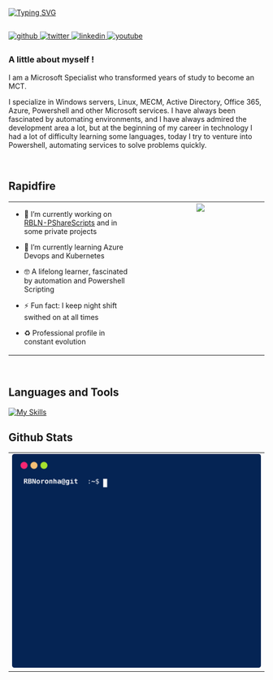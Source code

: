 [![Typing SVG](https://readme-typing-svg.herokuapp.com?size=27&duration=4000&width=600&height=40&lines=Renan+Noronha+-+Microsoft+Specialist;Devops+in+Powershell)](https://git.io/typing-svg)
##
<a href="https://github.com/RBNoronha" target="_blank">
<img src=https://img.shields.io/badge/github-%2324292e.svg?&style=for-the-badge&logo=github&logoColor=white alt=github style="margin-bottom: 5px;" />
</a>
<a href="https://twitter.com/BesserraRenan" target="_blank">
<img src=https://img.shields.io/badge/twitter-%2300acee.svg?&style=for-the-badge&logo=twitter&logoColor=white alt=twitter style="margin-bottom: 5px;" />
</a>
<a href="https://www.linkedin.com/in/renanbesserra" target="_blank">
<img src=https://img.shields.io/badge/linkedin-%231E77B5.svg?&style=for-the-badge&logo=linkedin&logoColor=white alt=linkedin style="margin-bottom: 5px;" />
</a>
<a href="https://www.youtube.com/channel/UC4eK_R3jH5GjGKKVxm08tBw" target="_blank">
<img src=https://img.shields.io/badge/youtube-%23EE4831.svg?&style=for-the-badge&logo=youtube&logoColor=white alt=youtube style="margin-bottom: 5px;" />
</a>




### A little about myself !  
I am a Microsoft Specialist who transformed years of study to become an MCT.

I specialize in Windows servers, Linux, MECM, Active Directory, Office 365, Azure, Powershell and other Microsoft services. I have always been fascinated by automating environments, and I have always admired the development area a lot, but at the beginning of my career in technology I had a lot of difficulty learning some languages, today I try to venture into Powershell, automating services to solve problems quickly.  
  

<br/>  


## Rapidfire  
<table><tr><td valign="top" width="50%">

- 🔭 I’m currently working on [RBLN-PShareScripts](https://github.com/RBNoronha/RBLN-PShareScripts) and in some private projects  
  

- 🌱 I’m currently learning Azure Devops and Kubernetes  
  

- 🤓 A lifelong learner, fascinated by automation and Powershell Scripting  
  

- ⚡ Fun fact: I keep night shift swithed on at all times    
  

- ♻️ Professional profile in constant evolution

</td><td valign="top" width="50%">

<div align="center">
<img src="https://github-readme-twitter.gazf.vercel.app/api?id=BesserraRenan&layout=wide" align="center" style="width: 100%" />
</div>  


</td></tr></table>  

<br/>  


## Languages and Tools  
[![My Skills](https://skillicons.dev/icons?i=azure,gcp,powershell,regex,redis,bash,linux,docker,github,git,bots,html,ps,linkedin,twitter,vscode,visualstudio&theme=dark)](https://skillicons.dev)


## Github Stats  
<table><tr><td valign="top" width="50%">

<img src=https://github.com/RBNoronha/github-stats-terminal-style/blob/8ffe8240ac9783665a0bee55a576653688423822/github_stats.svg/>
</td></tr></table>  

<br/>  

